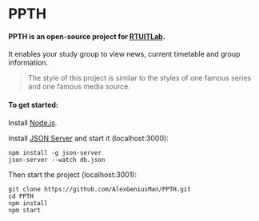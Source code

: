 # PPTH

#### PPTH is an open-source project for [RTUITLab](https://vk.com/rtuitlab).
It enables your study group to view news, current timetable and group information.

>The style of this project is similar to the styles of one famous series and one famous media source.


#### To get started:
Install [Node.js](https://nodejs.org/).

Install [JSON Server](https://github.com/typicode/json-server.git) and start it (localhost:3000):
```
npm install -g json-server
json-server --watch db.json
```

Then start the project (localhost:3001):
```
git clone https://github.com/AlexGeniusMan/PPTH.git
cd PPTH
npm install
npm start
```
